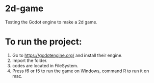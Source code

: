 # 2d-game
Testing the Godot engine to make a 2d game.

# To run the project:
1. Go to https://godotengine.org/ and install their engine.
2. Import the folder.
3. codes are located in FileSystem.
4. Press f6 or f5 to run the game on Windows, command R to run it on mac.
